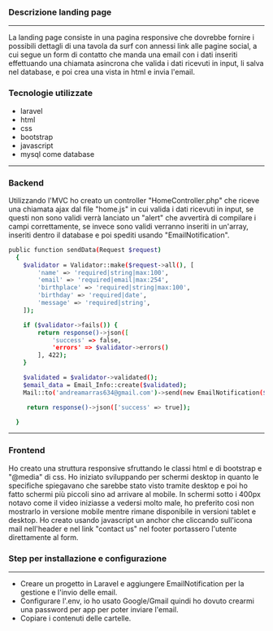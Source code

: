 ### Descrizione landing page

---

La landing page consiste in una pagina responsive che dovrebbe fornire i possibili dettagli di una tavola da surf con annessi link alle pagine social, a cui segue un form di contatto che manda una email con i dati inseriti effettuando una chiamata asincrona che valida i dati ricevuti in input, li salva nel database, e poi crea una vista in html e invia l'email. 

### Tecnologie utilizzate

- laravel
- html
- css
- bootstrap
- javascript
- mysql come database

---

### Backend

Utilizzando l'MVC ho creato un controller "HomeController.php" che riceve una chiamata ajax dal file "home.js" in cui valida i dati ricevuti in input, se questi non sono validi verrà lanciato un "alert" che avvertirà di compilare i campi correttamente, se invece sono validi verranno inseriti in un'array, inseriti dentro il database e poi spediti usando "EmailNotification".

```bash
public function sendData(Request $request)
  {
    $validator = Validator::make($request->all(), [
        'name' => 'required|string|max:100',
        'email' => 'required|email|max:254',
        'birthplace' => 'required|string|max:100',
        'birthday' => 'required|date',
        'message' => 'required|string',
    ]);

    if ($validator->fails()) {
        return response()->json([
            'success' => false,
            'errors' => $validator->errors()
        ], 422);
    }

    $validated = $validator->validated();
    $email_data = Email_Info::create($validated);
    Mail::to('andreamarras634@gmail.com')->send(new EmailNotification($validated));

     return response()->json(['success' => true]);

  }
```

---

### Frontend

Ho creato una struttura responsive sfruttando le classi html e di bootstrap e "@media" di css. Ho iniziato sviluppando per schermi desktop in quanto le specifiche spiegavano che sarebbe stato visto tramite desktop e poi ho fatto schermi più piccoli sino ad arrivare al mobile.
In schermi sotto i 400px notavo come il video iniziasse a vedersi molto male, ho preferito così non mostrarlo in versione mobile mentre rimane disponibile in versioni tablet e desktop.
Ho creato usando javascript un anchor che cliccando sull'icona mail nell'header e nel link "contact us" nel footer portassero l'utente direttamente al form. 

### Step per installazione e configurazione

---

- Creare un progetto in Laravel e aggiungere EmailNotification per la gestione e l'invio delle email.
- Configurare l'.env, io ho usato Google/Gmail quindi ho dovuto crearmi una password per app per poter inviare l'email.
- Copiare i contenuti delle cartelle.